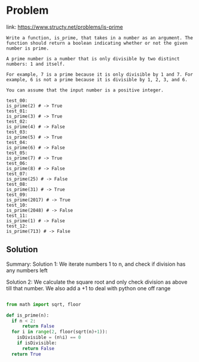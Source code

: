 # Problem 

link: https://www.structy.net/problems/is-prime

```MD
Write a function, is_prime, that takes in a number as an argument. The function should return a boolean indicating whether or not the given number is prime.

A prime number is a number that is only divisible by two distinct numbers: 1 and itself.

For example, 7 is a prime because it is only divisible by 1 and 7. For example, 6 is not a prime because it is divisible by 1, 2, 3, and 6.

You can assume that the input number is a positive integer.

test_00:
is_prime(2) # -> True
test_01:
is_prime(3) # -> True
test_02:
is_prime(4) # -> False
test_03:
is_prime(5) # -> True
test_04:
is_prime(6) # -> False
test_05:
is_prime(7) # -> True
test_06:
is_prime(8) # -> False
test_07:
is_prime(25) # -> False
test_08:
is_prime(31) # -> True
test_09:
is_prime(2017) # -> True
test_10:
is_prime(2048) # -> False
test_11:
is_prime(1) # -> False
test_12:
is_prime(713) # -> False
```


## Solution

Summary: 
Solution 1: We iterate numbers 1 to n, and check if division has any numbers left 

Solution 2: We calculate the square root and only check division as above till that number. We also add a +1 to deal with python one off range


```python

from math import sqrt, floor

def is_prime(n):
  if n < 2:
      return False
  for i in range(2, floor(sqrt(n)+1)):
    isDivisible = (n%i) == 0
    if isDivisible:
      return False
  return True 
               
```